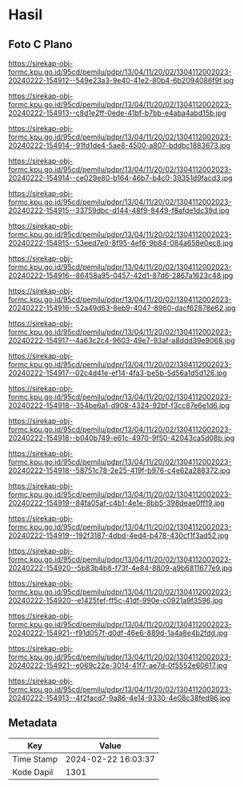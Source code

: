 # Hasil

## Foto C Plano

https://sirekap-obj-formc.kpu.go.id/95cd/pemilu/pdpr/13/04/11/20/02/1304112002023-20240222-154912--549e23a3-9e40-41e2-80b4-6b2094086f9f.jpg

https://sirekap-obj-formc.kpu.go.id/95cd/pemilu/pdpr/13/04/11/20/02/1304112002023-20240222-154913--c8d1e2ff-0ede-41bf-b7bb-e4aba4abd15b.jpg

https://sirekap-obj-formc.kpu.go.id/95cd/pemilu/pdpr/13/04/11/20/02/1304112002023-20240222-154914--91fd1de4-5ae8-4500-a807-bddbc1883673.jpg

https://sirekap-obj-formc.kpu.go.id/95cd/pemilu/pdpr/13/04/11/20/02/1304112002023-20240222-154914--ce029e80-b164-46b7-b4c0-39351d9facd3.jpg

https://sirekap-obj-formc.kpu.go.id/95cd/pemilu/pdpr/13/04/11/20/02/1304112002023-20240222-154915--33759dbc-d144-48f9-8449-f8afde1dc39d.jpg

https://sirekap-obj-formc.kpu.go.id/95cd/pemilu/pdpr/13/04/11/20/02/1304112002023-20240222-154915--53eed7e0-8f95-4ef6-9b84-084a658e0ec8.jpg

https://sirekap-obj-formc.kpu.go.id/95cd/pemilu/pdpr/13/04/11/20/02/1304112002023-20240222-154916--86458a95-0457-42d1-87d6-2867a1623c48.jpg

https://sirekap-obj-formc.kpu.go.id/95cd/pemilu/pdpr/13/04/11/20/02/1304112002023-20240222-154916--52a49d63-8eb9-4047-8960-dacf62878e62.jpg

https://sirekap-obj-formc.kpu.go.id/95cd/pemilu/pdpr/13/04/11/20/02/1304112002023-20240222-154917--4a63c2c4-9603-49e7-93af-a8ddd39e9068.jpg

https://sirekap-obj-formc.kpu.go.id/95cd/pemilu/pdpr/13/04/11/20/02/1304112002023-20240222-154917--02c4d41e-ef14-4fa3-be5b-5d56a1d5d126.jpg

https://sirekap-obj-formc.kpu.go.id/95cd/pemilu/pdpr/13/04/11/20/02/1304112002023-20240222-154918--354be6a1-d908-4324-92bf-f3cc87e6e1d6.jpg

https://sirekap-obj-formc.kpu.go.id/95cd/pemilu/pdpr/13/04/11/20/02/1304112002023-20240222-154918--b040b749-e61c-4970-9f50-42043ca5d08b.jpg

https://sirekap-obj-formc.kpu.go.id/95cd/pemilu/pdpr/13/04/11/20/02/1304112002023-20240222-154918--58751c78-2e25-419f-b976-c4e62a288372.jpg

https://sirekap-obj-formc.kpu.go.id/95cd/pemilu/pdpr/13/04/11/20/02/1304112002023-20240222-154919--84fa05af-c4b1-4e1e-8bb5-398deae0ff19.jpg

https://sirekap-obj-formc.kpu.go.id/95cd/pemilu/pdpr/13/04/11/20/02/1304112002023-20240222-154919--192f3187-4dbd-4ed4-b478-430cf1f3ad52.jpg

https://sirekap-obj-formc.kpu.go.id/95cd/pemilu/pdpr/13/04/11/20/02/1304112002023-20240222-154920--5b83b4b8-f73f-4e84-8809-a9b6811677e9.jpg

https://sirekap-obj-formc.kpu.go.id/95cd/pemilu/pdpr/13/04/11/20/02/1304112002023-20240222-154920--e1425fef-ff5c-41df-990e-c0921a9f3596.jpg

https://sirekap-obj-formc.kpu.go.id/95cd/pemilu/pdpr/13/04/11/20/02/1304112002023-20240222-154921--f91d057f-d0df-46e6-889d-1a4a8e4b2fdd.jpg

https://sirekap-obj-formc.kpu.go.id/95cd/pemilu/pdpr/13/04/11/20/02/1304112002023-20240222-154921--e069c22e-3014-41f7-ae7d-0f5552e60617.jpg

https://sirekap-obj-formc.kpu.go.id/95cd/pemilu/pdpr/13/04/11/20/02/1304112002023-20240222-154913--4f2facd7-9a86-4e14-9330-4e08c38fed96.jpg


## Metadata

| Key        | Value               |
| ---------- | ------------------- |
| Time Stamp | 2024-02-22 16:03:37 |
| Kode Dapil | 1301                |



